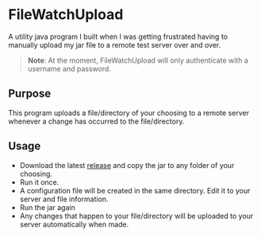 # FileWatchUpload
A utility java program I built when I was getting frustrated having to manually upload my jar file to a remote test server over and over.

> **Note**: At the moment, FileWatchUpload will only authenticate with a username and password.

## Purpose
This program uploads a file/directory of your choosing to a remote server whenever a change has occurred to the file/directory.

## Usage

- Download the latest [release](https://github.com/WillQi/FileWatchUpload/releases) and copy the jar to any folder of your choosing.
- Run it once.
- A configuration file will be created in the same directory. Edit it to your server and file information.
- Run the jar again
- Any changes that happen to your file/directory will be uploaded to your server automatically when made.